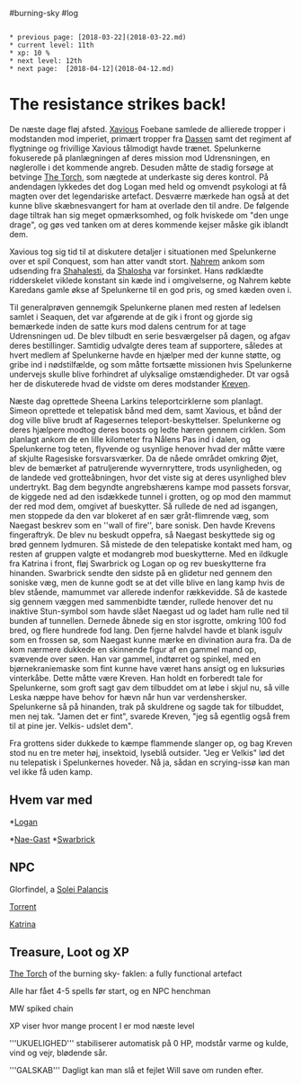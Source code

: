 #burning-sky #log

```ad-info

* previous page: [2018-03-22](2018-03-22.md)
* current level: 11th
* xp: 10 %
* next level: 12th
* next page:  [2018-04-12](2018-04-12.md) 
```

# The resistance strikes back! 
De næste dage fløj afsted. [Xavious](Xavious.md) Foebane samlede de allierede tropper i modstanden mod imperiet, primært tropper fra [Dassen](Dassen.md) samt det regiment af flygtninge og frivillige Xavious tålmodigt havde trænet. Spelunkerne fokuserede på planlægningen af deres mission mod Udrensningen, en nøglerolle i det kommende angreb. Desuden måtte de stadig forsøge at betvinge [The Torch](The%20Torch.md), som nægtede at underkaste sig deres kontrol. På andendagen lykkedes det dog Logan med held og omvendt psykologi at få magten over det legendariske artefact. Desværre mærkede han også at det kunne blive skæbnesvangert for ham at overlade den til andre. De følgende dage tiltrak han sig meget opmærksomhed, og folk hviskede om "den unge drage", og gøs ved tanken om at deres kommende kejser måske gik iblandt dem.
Xavious tog sig tid til at diskutere detaljer i situationen med Spelunkerne over et spil Conquest, som han atter vandt stort. [Nahrem](Nahrem.md) ankom som udsending fra [Shahalesti](Shahalesti.md), da [Shalosha](Shalosha.md) var forsinket. Hans rødklædte ridderskelet viklede konstant sin kæde ind i omgivelserne, og Nahrem købte Karedans gamle økse af Spelunkerne til en god pris, og smed kæden oven i.
Til generalprøven gennemgik Spelunkerne planen med resten af ledelsen samlet i Seaquen, det var afgørende at de gik i front og gjorde sig bemærkede inden de satte kurs mod dalens centrum for at tage Udrensningen ud. De blev tilbudt en serie besværgelser på dagen, og afgav deres bestillinger. Samtidig udvalgte deres team af supportere, således at hvert medlem af Spelunkerne havde en hjælper med der kunne støtte, og gribe ind i nødstilfælde, og som måtte fortsætte missionen hvis Spelunkerne undervejs skulle blive forhindret af ulyksalige omstændigheder. Dt var også her de diskuterede hvad de vidste om deres modstander [Kreven](Kreven.md).
Næste dag oprettede Sheena Larkins teleportcirklerne som planlagt. Simeon oprettede et telepatisk bånd med dem, samt Xavious, et bånd der dog ville blive brudt af Ragesernes teleport-beskyttelser. Spelunkerne og deres hjælpere modtog deres boosts og ledte hæren gennem cirklen. Som planlagt ankom de en lille kilometer fra Nålens Pas ind i dalen, og Spelunkerne tog teten, flyvende og usynlige henover hvad der måtte være af skjulte Ragesiske forsvarsværker. Da de nåede området omkring Øjet, blev de bemærket af patruljerende wyvernryttere, trods usynligheden, og de landede ved grotteåbningen, hvor det viste sig at deres usynlighed blev undertrykt. Bag dem begyndte angrebshærens kampe mod passets forsvar, de kiggede ned ad den isdækkede tunnel i grotten, og op mod den mammut der red mod dem, omgivet af bueskytter. Så rullede de ned ad isgangen, men stoppede da den var blokeret af en sær gråt-flimrende væg, som Naegast beskrev som en ''wall of fire'', bare sonisk. Den havde Krevens fingeraftryk. De blev nu beskudt oppefra, så Naegast beskyttede sig og brød gennem lydmuren. Så mistede de den telepatiske kontakt med ham, og resten af gruppen valgte et modangreb mod bueskytterne. Med en ildkugle fra Katrina i front, fløj Swarbrick og Logan op og rev bueskytterne fra hinanden. Swarbrick sendte den sidste på en glidetur ned gennem den soniske væg, men de kunne godt se at det ville blive en lang kamp hvis de blev stående, mamummet var allerede indenfor rækkevidde. Så de kastede sig gennem væggen med sammenbidte tænder, rullede henover det nu inaktive Stun-symbol som havde slået Naegast ud og ladet ham rulle ned til bunden af tunnellen. Dernede åbnede sig en stor isgrotte, omkring 100 fod bred, og flere hundrede fod lang. Den fjerne halvdel havde et blank isgulv som en frossen sø, som Naegast kunne mærke en divination aura fra. Da de kom nærmere dukkede en skinnende figur af en gammel mand op, svævende over søen. Han var gammel, indtørret og spinkel, med en bjørnekraniemaske som fint kunne have været hans ansigt og en luksuriøs vinterkåbe. Dette måtte være Kreven. Han holdt en forberedt tale for Spelunkerne, som groft sagt gav dem tilbuddet om at løbe i skjul nu, så ville Leska næppe have behov for hævn når hun var verdenshersker. Spelunkerne så på hinanden, trak på skuldrene og sagde tak for tilbuddet, men nej tak. "Jamen det er fint", svarede Kreven, "jeg så egentlig også frem til at pine jer. Velkis- udslet dem".
Fra grottens sider dukkede to kæmpe flammende slanger op, og bag Kreven stod nu en tre meter høj, insektoid, lyseblå outsider. "Jeg er Velkis" lød det nu telepatisk i Spelunkernes hoveder. Nå ja, sådan en scrying-issø kan man vel ikke få uden kamp.  
      
## Hvem var med 
*[Logan](Logan.md)
*[Nae-Gast](Nae-Gast%20Oldknist.md)
*[Swarbrick](Swarbrick%20Everwood.md)
## NPC 
Glorfindel, a [Solei Palancis](Solei%20Palancis.md)
[Torrent](Torrent.md)
[Katrina](Katrina.md)
## Treasure, Loot og XP 
[The Torch](The%20Torch.md) of the burning sky- faklen: a fully functional artefact
Alle har fået 4-5 spells før start, og en NPC henchman
MW spiked chain
XP viser hvor mange procent I er mod næste level
'''UKUELIGHED''' stabiliserer automatisk på 0 HP, modstår varme og kulde, vind og vejr, blødende sår.
'''GALSKAB''' Dagligt kan man slå et fejlet Will save om runden efter.
